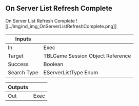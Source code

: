 ## On Server List Refresh Complete
On Server List Refresh Complete
![[../img/nd_img_OnServerListRefreshComplete.png]]

|Inputs||
|--|--|
| In | Exec |
| Target | TBLGame Session Object Reference |
| Success | Boolean |
| Search Type | EServerListType Enum |

|Outputs||
|--|--|
| Out | Exec |
